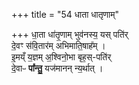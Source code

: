 +++
title = "54 धाता धातृणाम्"

+++
धा॒ता धा॑तृ॒णाम् भुव॑नस्य॒ यस् पति॑र्  
दे॒वꣳ स॑वि॒तार॑म् अभिमाति॒षाह᳚म् ।   
इ॒मय्ँ य॒ज्ञम् अ॒श्विनो॒भा बृह॒स्-पति॑र्  
दे॒वाᳶ **पा᳚न्तु॒** यज॑मानन् न्य॒र्थात् ।